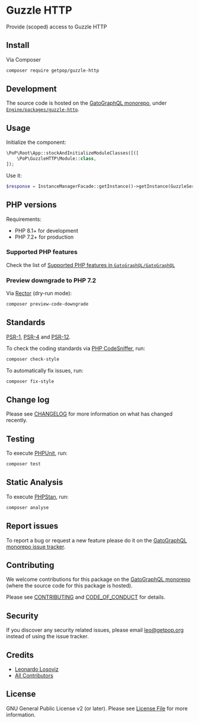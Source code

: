 # Guzzle HTTP

<!--
[![Build Status][ico-travis]][link-travis]
[![Quality Score][ico-code-quality]][link-code-quality]
[![Software License][ico-license]](LICENSE.md)
[![Latest Version on Packagist][ico-version]][link-packagist]
[![Coverage Status][ico-scrutinizer]][link-scrutinizer]
[![Total Downloads][ico-downloads]][link-downloads]
-->

Provide (scoped) access to Guzzle HTTP

## Install

Via Composer

``` bash
composer require getpop/guzzle-http
```

## Development

The source code is hosted on the [GatoGraphQL monorepo](https://github.com/GatoGraphQL/GatoGraphQL), under [`Engine/packages/guzzle-http`](https://github.com/GatoGraphQL/GatoGraphQL/tree/master/layers/Engine/packages/guzzle-http).

## Usage

Initialize the component:

``` php
\PoP\Root\App::stockAndInitializeModuleClasses([([
    \PoP\GuzzleHTTP\Module::class,
]);
```

Use it:

```php
$response = InstanceManagerFacade::getInstance()->getInstance(GuzzleServiceInterface::class)->sendHTTPRequest(new RequestInput('GET', $url));
```

## PHP versions

Requirements:

- PHP 8.1+ for development
- PHP 7.2+ for production

### Supported PHP features

Check the list of [Supported PHP features in `GatoGraphQL/GatoGraphQL`](https://github.com/GatoGraphQL/GatoGraphQL/blob/master/docs/supported-php-features.md)

### Preview downgrade to PHP 7.2

Via [Rector](https://github.com/rectorphp/rector) (dry-run mode):

```bash
composer preview-code-downgrade
```

## Standards

[PSR-1](https://www.php-fig.org/psr/psr-1), [PSR-4](https://www.php-fig.org/psr/psr-4) and [PSR-12](https://www.php-fig.org/psr/psr-12).

To check the coding standards via [PHP CodeSniffer](https://github.com/squizlabs/PHP_CodeSniffer), run:

``` bash
composer check-style
```

To automatically fix issues, run:

``` bash
composer fix-style
```

## Change log

Please see [CHANGELOG](CHANGELOG.md) for more information on what has changed recently.

## Testing

To execute [PHPUnit](https://phpunit.de/), run:

``` bash
composer test
```

## Static Analysis

To execute [PHPStan](https://github.com/phpstan/phpstan), run:

``` bash
composer analyse
```

## Report issues

To report a bug or request a new feature please do it on the [GatoGraphQL monorepo issue tracker](https://github.com/GatoGraphQL/GatoGraphQL/issues).

## Contributing

We welcome contributions for this package on the [GatoGraphQL monorepo](https://github.com/GatoGraphQL/GatoGraphQL) (where the source code for this package is hosted).

Please see [CONTRIBUTING](CONTRIBUTING.md) and [CODE_OF_CONDUCT](CODE_OF_CONDUCT.md) for details.

## Security

If you discover any security related issues, please email leo@getpop.org instead of using the issue tracker.

## Credits

- [Leonardo Losoviz][link-author]
- [All Contributors][link-contributors]

## License

GNU General Public License v2 (or later). Please see [License File](LICENSE.md) for more information.

[ico-version]: https://img.shields.io/packagist/v/getpop/guzzle-http.svg?style=flat-square
[ico-license]: https://img.shields.io/badge/license-GPLv2-brightgreen.svg?style=flat-square
[ico-travis]: https://img.shields.io/travis/getpop/guzzle-http/master.svg?style=flat-square
[ico-scrutinizer]: https://img.shields.io/scrutinizer/coverage/g/getpop/guzzle-http.svg?style=flat-square
[ico-code-quality]: https://img.shields.io/scrutinizer/g/getpop/guzzle-http.svg?style=flat-square
[ico-downloads]: https://img.shields.io/packagist/dt/getpop/guzzle-http.svg?style=flat-square

[link-packagist]: https://packagist.org/packages/getpop/guzzle-http
[link-travis]: https://travis-ci.org/getpop/guzzle-http
[link-scrutinizer]: https://scrutinizer-ci.com/g/getpop/guzzle-http/code-structure
[link-code-quality]: https://scrutinizer-ci.com/g/getpop/guzzle-http
[link-downloads]: https://packagist.org/packages/getpop/guzzle-http
[link-author]: https://github.com/leoloso
[link-contributors]: ../../../../../../contributors
